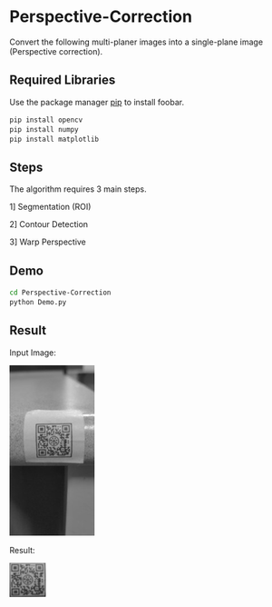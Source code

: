# Perspective-Correction
Convert the following multi-planer images into a single-plane image (Perspective correction).

## Required Libraries

Use the package manager [pip](https://pip.pypa.io/en/stable/) to install foobar.
```bash
pip install opencv
pip install numpy
pip install matplotlib
```
## Steps
The algorithm requires 3 main steps.

1] Segmentation (ROI)

2] Contour Detection

3] Warp Perspective


## Demo

```bash
cd Perspective-Correction
python Demo.py
```
## Result
Input Image:

![GitHub Logo](/IMG_20190726_112742.jpg)

Result:

![GitHub Logo](/result.jpg)

